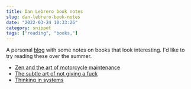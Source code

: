 ```yaml
---
title: Dan Lebrero book notes
slug: dan-lebrero-book-notes
date: "2022-03-24 10:33:26"
category: snippet
tags: ["reading", "books,"]
---
```


A personal [blog](https://danlebrero.com/) with some notes on books that look
interesting. I'd like to try reading these over the summer.

- [Zen and the art of motorcycle maintenance](https://danlebrero.com/2021/08/04/zen-and-art-of-motorcycle-maintenance-summary/#content)
- [The subtle art of not giving a fuck](https://danlebrero.com/2021/09/08/the-subtle-art-of-not-giving-a-fuck-summary/#content)
- [Thinking in systems](https://danlebrero.com/2021/07/21/thinking-in-systems-summary/#content)
